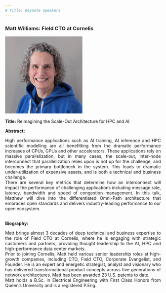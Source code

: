 ```yaml
---
# title: Keynote Speakers
---
```


### Matt Williams: Field CTO at Cornelis

<img src="/assets/img/cornelis-matt.jpg" style="width: auto; height: 250px;">

**Title:** Reimagining the Scale-Out Architecture for HPC and AI

**Abstract:** 
<div style="text-align: justify; text-indent: 0em;">
High performance applications such as AI training, AI inference and HPC scientific modelling are all benefitting from the dramatic performance increases of CPUs, GPUs and other accelerators. These applications rely on massive parallelization, but in many cases, the scale-out, inter-node interconnect that parallelization relies upon is not up for the challenge, and becomes the primary bottleneck in the system. This leads to dramatic under-utilization of expensive assets, and is both a technical and business challenge.
<br>
There are several key metrics that determine how an interconnect will impact the performance of challenging applications including message rate, latency, bandwidth and speed of congestion management. In this talk, Matthew will dive into the differentiated Omni-Path architecture that embraces open standards and delivers industry-leading performance to our open ecosystem.

</div>
<br>

**Biography:** 
<div style="text-align: justify; text-indent: 0em;">
Matt brings almost 3 decades of deep technical and business expertise to the role of Field CTO at Cornelis, where he is engaging with strategic customers and partners, providing thought leadership to the AI, HPC and high-performance data center markets.
<br>
Prior to joining Cornelis, Matt held various senior leadership roles at high-growth companies, including CTO, Field CTO, Corporate Evangelist, and Founder. He is an expert and energetic strategist, analyst and visionary who has delivered transformational product concepts across five generations of network architectures. Matt has been awarded 23 U.S. patents to date.
<br>
Matt holds a B.Sc. in Electrical Engineering with First Class Honors from Queen’s University and is a registered P.Eng.
</div>
